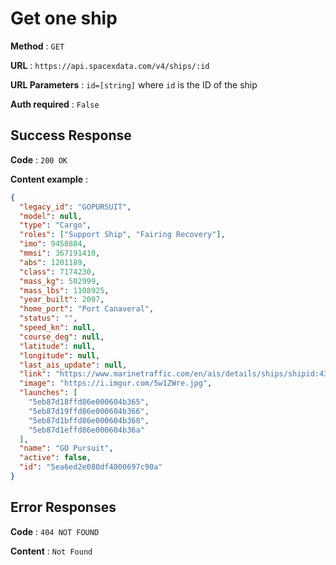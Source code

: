 # Get one ship

**Method** : `GET`

**URL** : `https://api.spacexdata.com/v4/ships/:id`

**URL Parameters** : `id=[string]` where `id` is the ID of the ship

**Auth required** : `False`

## Success Response

**Code** : `200 OK`

**Content example** :

```json
{
  "legacy_id": "GOPURSUIT",
  "model": null,
  "type": "Cargo",
  "roles": ["Support Ship", "Fairing Recovery"],
  "imo": 9458884,
  "mmsi": 367191410,
  "abs": 1201189,
  "class": 7174230,
  "mass_kg": 502999,
  "mass_lbs": 1108925,
  "year_built": 2007,
  "home_port": "Port Canaveral",
  "status": "",
  "speed_kn": null,
  "course_deg": null,
  "latitude": null,
  "longitude": null,
  "last_ais_update": null,
  "link": "https://www.marinetraffic.com/en/ais/details/ships/shipid:439594/mmsi:367191410/imo:9458884/vessel:GO_PURSUIT",
  "image": "https://i.imgur.com/5w1ZWre.jpg",
  "launches": [
    "5eb87d18ffd86e000604b365",
    "5eb87d19ffd86e000604b366",
    "5eb87d1bffd86e000604b368",
    "5eb87d1effd86e000604b36a"
  ],
  "name": "GO Pursuit",
  "active": false,
  "id": "5ea6ed2e080df4000697c90a"
}
```

## Error Responses

**Code** : `404 NOT FOUND`

**Content** : `Not Found`
